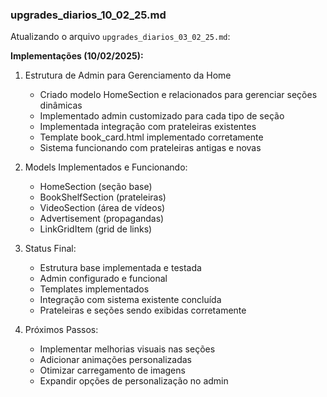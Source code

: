 ### upgrades_diarios_10_02_25.md
Atualizando o arquivo `upgrades_diarios_03_02_25.md`:

**Implementações (10/02/2025):**

1. Estrutura de Admin para Gerenciamento da Home
   - Criado modelo HomeSection e relacionados para gerenciar seções dinâmicas
   - Implementado admin customizado para cada tipo de seção
   - Implementada integração com prateleiras existentes
   - Template book_card.html implementado corretamente
   - Sistema funcionando com prateleiras antigas e novas

2. Models Implementados e Funcionando:
   - HomeSection (seção base)
   - BookShelfSection (prateleiras)
   - VideoSection (área de vídeos)
   - Advertisement (propagandas)
   - LinkGridItem (grid de links)

3. Status Final:
   - Estrutura base implementada e testada
   - Admin configurado e funcional
   - Templates implementados
   - Integração com sistema existente concluída
   - Prateleiras e seções sendo exibidas corretamente

4. Próximos Passos:
   - Implementar melhorias visuais nas seções
   - Adicionar animações personalizadas
   - Otimizar carregamento de imagens
   - Expandir opções de personalização no admin